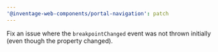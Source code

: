 ```yaml
---
'@inventage-web-components/portal-navigation': patch
---
```


Fix an issue where the `breakpointChanged` event was not thrown initially (even though the property changed).
